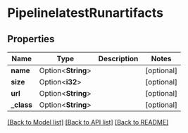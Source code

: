 # PipelinelatestRunartifacts

## Properties

Name | Type | Description | Notes
------------ | ------------- | ------------- | -------------
**name** | Option<**String**> |  | [optional]
**size** | Option<**i32**> |  | [optional]
**url** | Option<**String**> |  | [optional]
**_class** | Option<**String**> |  | [optional]

[[Back to Model list]](../README.md#documentation-for-models) [[Back to API list]](../README.md#documentation-for-api-endpoints) [[Back to README]](../README.md)



